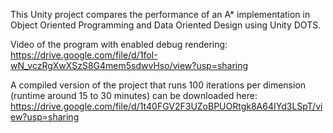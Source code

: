 This Unity project compares the performance of an A* implementation in Object Oriented Programming and Data Oriented Design using Unity DOTS.

Video of the program with enabled debug rendering:
https://drive.google.com/file/d/1foI-wN_vczRgXwXSzS8G4mem5sdwvHso/view?usp=sharing

A compiled version of the project that runs 100 iterations per dimension (runtime around 15 to 30 minutes) can be downloaded here:
https://drive.google.com/file/d/1t40FGV2F3UZoBPUORtgk8A64IYd3LSpT/view?usp=sharing
